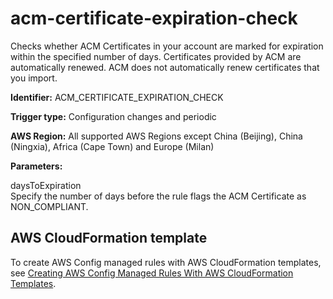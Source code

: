 # acm\-certificate\-expiration\-check<a name="acm-certificate-expiration-check"></a>

Checks whether ACM Certificates in your account are marked for expiration within the specified number of days\. Certificates provided by ACM are automatically renewed\. ACM does not automatically renew certificates that you import\.

**Identifier:** ACM\_CERTIFICATE\_EXPIRATION\_CHECK

**Trigger type:** Configuration changes and periodic

**AWS Region:** All supported AWS Regions except China \(Beijing\), China \(Ningxia\), Africa \(Cape Town\) and Europe \(Milan\)

**Parameters:**

 daysToExpiration   
Specify the number of days before the rule flags the ACM Certificate as NON\_COMPLIANT\.

## AWS CloudFormation template<a name="w22aac11c29c17c13c15"></a>

To create AWS Config managed rules with AWS CloudFormation templates, see [Creating AWS Config Managed Rules With AWS CloudFormation Templates](aws-config-managed-rules-cloudformation-templates.md)\.